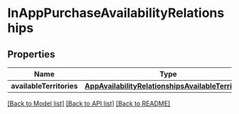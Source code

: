 # InAppPurchaseAvailabilityRelationships

## Properties
Name | Type | Description | Notes
------------ | ------------- | ------------- | -------------
**availableTerritories** | [**AppAvailabilityRelationshipsAvailableTerritories**](AppAvailabilityRelationshipsAvailableTerritories.md) |  | [optional] 

[[Back to Model list]](../README.md#documentation-for-models) [[Back to API list]](../README.md#documentation-for-api-endpoints) [[Back to README]](../README.md)


